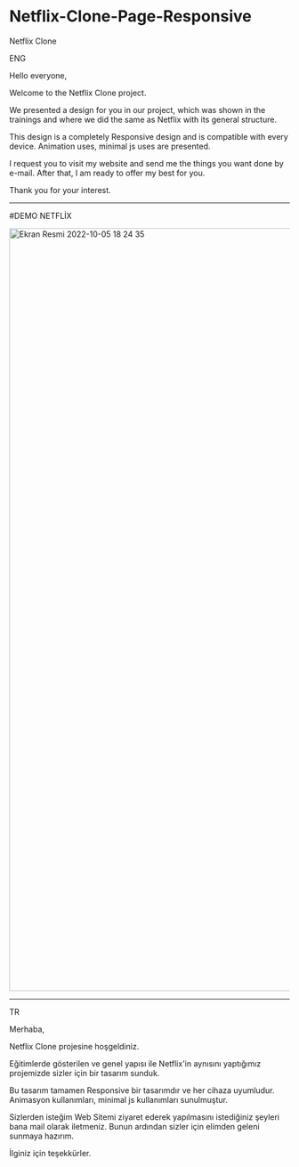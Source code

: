 # Netflix-Clone-Page-Responsive
Netflix Clone

ENG 

Hello everyone,

Welcome to the Netflix Clone project.

We presented a design for you in our project, which was shown in the trainings and where we did the same as Netflix with its general structure.

This design is a completely Responsive design and is compatible with every device.
Animation uses, minimal js uses are presented.

I request you to visit my website and send me the things you want done by e-mail. After that, I am ready to offer my best for you.

Thank you for your interest.

******************************

#DEMO NETFLİX

<img width="1371" alt="Ekran Resmi 2022-10-05 18 24 35" src="https://user-images.githubusercontent.com/85436268/194116673-74167198-c75e-4ddf-84b4-cf35884a1c34.png">




******************************

TR

 Merhaba,

Netflix Clone projesine hoşgeldiniz. 

Eğitimlerde gösterilen ve genel yapısı ile Netflix'in aynısını yaptığımız projemizde sizler için bir tasarım sunduk. 

Bu tasarım tamamen Responsive bir tasarımdır ve her cihaza uyumludur. 
Animasyon kullanımları, minimal js kullanımları sunulmuştur. 

Sizlerden isteğim Web Sitemi ziyaret ederek yapılmasını istediğiniz şeyleri bana mail olarak iletmeniz. Bunun ardından sizler için elimden geleni sunmaya hazırım. 

İlginiz için teşekkürler.
